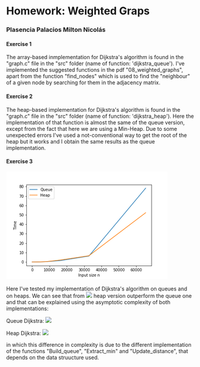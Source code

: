 # Homework: Weighted Graps
### Plasencia Palacios Milton Nicolás

#### Exercise 1
The array-based inmplementation for Dijkstra's algorithm is found in the "graph.c" file in the "src" folder (name of function: 'dijkstra_queue').
I've implemented the suggested functions in the pdf "08_weighted_graphs", apart from the function "find_nodes" which is used to find the "neighbour" of a given node by searching for them in the adjacency matrix.

#### Exercise 2
The heap-based implementation for Dijkstra's algorithm is found in the "graph.c" file in the "src" folder (name of function: 'dijkstra_heap'). Here the implementation of that function is almost the same of the queue version, except from the fact that here we are using a Min-Heap. Due to some unexpected errors I've used a not-conventional way to get the root of the heap but it works and I obtain the same results as the queue implementation.

#### Exercise 3

![alt text](results5.png)

Here I've tested my implementation of Dijkstra's algorithm on queues and on heaps. We can see that from <img src="https://render.githubusercontent.com/render/math?math=2^15"> heap version outperform the queue one and that can be explained using the asymptotic complexity of both implementations:

Queue Dijkstra: <img src="https://render.githubusercontent.com/render/math?math=\Theta(|V|^2 \+ |E|)">

Heap Dijkstra: <img src="https://render.githubusercontent.com/render/math?math=\Theta((|V| \+ |E|)\*\log (|V|))">

in which this difference in complexity is due to the different implementation of the functions "Build_queue", "Extract_min" and "Update_distance", that depends on the data struucture used.
